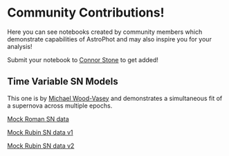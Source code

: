 # Community Contributions!

Here you can see notebooks created by community members which demonstrate
capabilities of AstroPhot and may also inspire you for your analysis!

Submit your notebook to [Connor Stone](connorstone628@gmail.com) to get added!

## Time Variable SN Models

This one is by [Michael Wood-Vasey](https://github.com/wmwv) and demonstrates a
simultaneous fit of a supernova across multiple epochs.

[Mock Roman SN data](https://github.com/Autostronomy/AstroPhot-tutorials/blob/main/tutorials/TimeVariableModels_DC2_11392192729110.ipynb)

[Mock Rubin SN data v1](https://github.com/Autostronomy/AstroPhot-tutorials/blob/main/tutorials/TimeVariableModels_DC2_11392192729110.ipynb)

[Mock Rubin SN data v2](https://github.com/Autostronomy/AstroPhot-tutorials/blob/main/tutorials/TimeVariableModels_DC2_41021613806.ipynb)
